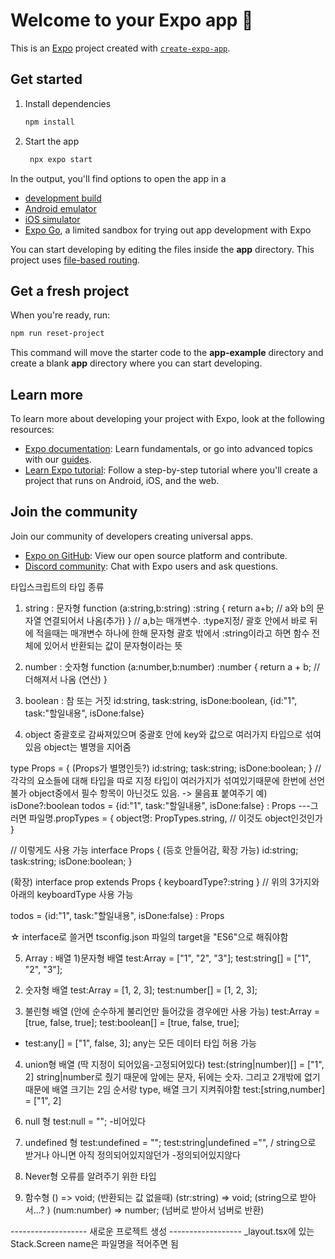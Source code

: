 # Welcome to your Expo app 👋

This is an [Expo](https://expo.dev) project created with [`create-expo-app`](https://www.npmjs.com/package/create-expo-app).

## Get started

1. Install dependencies

   ```bash
   npm install
   ```

2. Start the app

   ```bash
    npx expo start
   ```

In the output, you'll find options to open the app in a

- [development build](https://docs.expo.dev/develop/development-builds/introduction/)
- [Android emulator](https://docs.expo.dev/workflow/android-studio-emulator/)
- [iOS simulator](https://docs.expo.dev/workflow/ios-simulator/)
- [Expo Go](https://expo.dev/go), a limited sandbox for trying out app development with Expo

You can start developing by editing the files inside the **app** directory. This project uses [file-based routing](https://docs.expo.dev/router/introduction).

## Get a fresh project

When you're ready, run:

```bash
npm run reset-project
```

This command will move the starter code to the **app-example** directory and create a blank **app** directory where you can start developing.

## Learn more

To learn more about developing your project with Expo, look at the following resources:

- [Expo documentation](https://docs.expo.dev/): Learn fundamentals, or go into advanced topics with our [guides](https://docs.expo.dev/guides).
- [Learn Expo tutorial](https://docs.expo.dev/tutorial/introduction/): Follow a step-by-step tutorial where you'll create a project that runs on Android, iOS, and the web.

## Join the community

Join our community of developers creating universal apps.

- [Expo on GitHub](https://github.com/expo/expo): View our open source platform and contribute.
- [Discord community](https://chat.expo.dev): Chat with Expo users and ask questions.

타입스크립트의 타입 종류

1. string : 문자형
   function (a:string,b:string) :string {
   return a+b;
   // a와 b의 문자열 연결되어서 나옴(추가)
   }
   // a,b는 매개변수. :type지정/ 괄호 안에서 바로 뒤에 적을때는 매개변수 하나에 한해 문자형
   괄호 밖에서 :string이라고 하면 함수 전체에 있어서 반환되는 값이 문자형이라는 뜻

2. number : 숫자형
   function (a:number,b:number) :number {
   return a + b;
   // 더해져서 나옴 (연산)
   }

3. boolean : 참 또는 거짓
   id:string,
   task:string,
   isDone:boolean,
   {id:"1", task:"할일내용", isDone:false}

4. object
   중괄호로 감싸져있으며 중괄호 안에 key와 값으로 여러가지 타입으로 섞여있음
   object는 별명을 지어줌

type Props = { (Props가 별명인듯?)
id:string;
task:string;
isDone:boolean;
} //각각의 요소들에 대해 타입을 따로 지정
타입이 여러가지가 섞여있기때문에 한번에 선언 불가
object중에서 필수 항목이 아닌것도 있음. -> 물음표 붙여주기
예) isDone?:boolean
todos = {id:"1", task:"할일내용", isDone:false} : Props
---그러면
파일명.propTypes = {
object명: PropTypes.string,
// 이것도 object인것인가
}

// 이렇게도 사용 가능
interface Props { (등호 안들어감, 확장 가능)
id:string;
task:string;
isDone:boolean;
}

(확장)
interface prop extends Props {
keyboardType?:string
}
// 위의 3가지와 아래의 keyboardType 사용 가능

todos = {id:"1", task:"할일내용", isDone:false} : Props

☆ interface로 쓸거면 tsconfig.json 파일의 target을 "ES6"으로 해줘야함

5. Array : 배열 1)문자형 배열
   test:Array<string> = ["1", "2", "3"];
   test:string[] = ["1", "2", "3"];

2) 숫자형 배열
   test:Array<number> = [1, 2, 3];
   test:number[] = [1, 2, 3];

3) 불린형 배열 (안에 순수하게 불리언만 들어갔을 경우에만 사용 가능)
   test:Array<boolean> = [true, false, true];
   test:boolean[] = [true, false, true];

- test:any[] = ["1", false, 3];
  any는 모든 데이터 타입 허용 가능

4. union형 배열 (딱 지정이 되어있음-고정되어있다)
   test:(string|number)[] = ["1", 2]
   string|number로 줬기 때문에 앞에는 문자, 뒤에는 숫자. 그리고 2개밖에 없기 때문에 배열 크기는 2임
   순서랑 type, 배열 크기 지켜줘야함
   test:[string,number] = ["1", 2]

6) null 형
   test:null = ""; -비어있다

7) undefined 형
   test:undefined = "";
   test:string|undefined ="", / string으로 받거나 아니면 아직 정의되어있지않던가 -정의되어있지않다

8) Never형
   오류를 알려주기 위한 타입

9) 함수형
   () => void; (반환되는 값 없을때)
   (str:string) => void; (string으로 받아서...? )
   (num:number) => number; (넘버로 받아서 넘버로 반환)

------------------- 새로운 프로젝트 생성 ------------------
\_layout.tsx에 있는
Stack.Screen name은 파일명을 적어주면 됨
